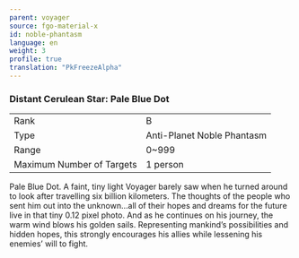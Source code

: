 ```yaml
---
parent: voyager
source: fgo-material-x
id: noble-phantasm
language: en
weight: 3
profile: true
translation: "PkFreezeAlpha"
---
```


### Distant Cerulean Star: Pale Blue Dot

<table>
  <tr><td>Rank</td><td>B</td></tr>
  <tr><td>Type</td><td>Anti-Planet Noble Phantasm</td></tr>
  <tr><td>Range</td><td>0~999</td></tr>
  <tr><td>Maximum Number of Targets</td><td>1 person</td></tr>
</table>

Pale Blue Dot.
A faint, tiny light Voyager barely saw when he turned around to look after travelling six billion kilometers. The thoughts of the people who sent him out into the unknown…all of their hopes and dreams for the future live in that tiny 0.12 pixel photo. And as he continues on his journey, the warm wind blows his golden sails.
Representing mankind’s possibilities and hidden hopes, this strongly encourages his allies while lessening his enemies’ will to fight.

